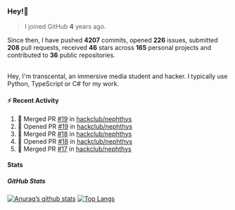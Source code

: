 ### Hey!👋
<!-- [![Banner](banner.png)](https://dillonb07.is-a.dev) -->


> I joined GitHub **4** years ago.

Since then, I have pushed **4207** commits, opened **226** issues, submitted **208** pull requests, received **46** stars across **165** personal projects and contributed to **36** public repositories.

<br>
Hey, I'm transcental, an immersive media student and hacker. I typically use Python, TypeScript or C# for my work.

<br>

#### :zap: Recent Activity

<!--START_SECTION:activity-->
1. 🎉 Merged PR [#19](https://github.com/hackclub/nephthys/pull/19) in [hackclub/nephthys](https://github.com/hackclub/nephthys)
2. 💪 Opened PR [#19](https://github.com/hackclub/nephthys/pull/19) in [hackclub/nephthys](https://github.com/hackclub/nephthys)
3. 🎉 Merged PR [#18](https://github.com/hackclub/nephthys/pull/18) in [hackclub/nephthys](https://github.com/hackclub/nephthys)
4. 💪 Opened PR [#18](https://github.com/hackclub/nephthys/pull/18) in [hackclub/nephthys](https://github.com/hackclub/nephthys)
5. 🎉 Merged PR [#17](https://github.com/hackclub/nephthys/pull/17) in [hackclub/nephthys](https://github.com/hackclub/nephthys)
<!--END_SECTION:activity-->

#### Stats

##### GitHub Stats
[![Anurag’s github stats](https://github-readme-stats.vercel.app/api?username=transcental&show_icons=true&theme=radical)](https://github.com/transcental)
[![Top Langs](https://github-readme-stats.vercel.app/api/top-langs/?username=transcental&layout=compact&theme=radical)](https://github.com/transcental)

